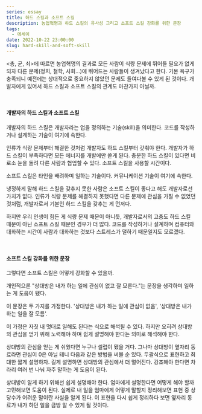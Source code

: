 ```yaml
---
series: essay
title: 하드 스킬과 소프트 스킬
description: 농업혁명과 하드 스킬의 유사성 그리고 소프트 스킬 강화를 위한 문장
tags:
  - 에세이
date: 2022-10-22 23:00:00
slug: hard-skill-and-soft-skill
---
```


<총, 균, 쇠>에 따르면 농업혁명의 결과로 모든 사람이 식량 문제에 뛰어들 필요가 없게 되자 다른 문제(정치, 철학, 사회...)에 뛰어드는 사람들이 생겨났다고 한다. 기본 욕구가 충족되니 예전에는 상대적으로 중요하지 않았던 문제도 들여다볼 수 있게 된 것이다. 개발자에게 있어서 하드 스킬과 소프트 스킬의 관계도 마찬가지 아닐까.

<br/>

#### 개발자의 하드 스킬과 소프트 스킬

개발자의 하드 스킬은 개발자라는 업을 정의하는 기술(skill)을 의미한다. 코드를 작성하거나 설계하는 기술이 여기에 속한다.

인류가 식량 문제부터 해결한 것처럼 개발자도 하드 스킬부터 갖춰야 한다. 개발자가 하드 스킬이 부족하다면 모든 에너지를 개발에만 쏟게 된다. 충분한 하드 스킬이 있다면 비로소 눈을 돌려 다른 사람과 협업할 수 있다. 소프트 스킬을 사용할 시간이다.

소프트 스킬은 타인을 배려하며 일하는 기술이다. 커뮤니케이션 기술이 여기에 속한다.

냉정하게 말해 하드 스킬을 갖추지 못한 사람은 소프트 스킬이 좋다고 해도 개발자로선 가치가 없다. 인류가 식량 문제를 해결하지 못했다면 다른 문제에 관심을 가질 수 없었던 것처럼, 개발자로서 기본인 하드 스킬을 갖추는 게 먼저다.

하지만 우리 인생이 힘든 게 식량 문제 때문이 아니듯, 개발자로서의 고충도 하드 스킬 때문이 아닌 소프트 스킬 때문인 경우가 더 많다. 코드를 작성하거나 설계하며 컴퓨터와 대화하는 시간이 사람과 대화하는 것보다 스트레스가 덜하기 때문일지도 모르겠다.

<br/>

#### 소프트 스킬 강화를 위한 문장

그렇다면 소프트 스킬은 어떻게 강화할 수 있을까.

개인적으론 "상대방은 내가 하는 일에 관심이 없고 잘 모른다."는 문장을 생각하며 일하는 게 도움이 됐다.

이 문장은 두 가지를 가정한다. '상대방은 내가 하는 일에 관심이 없음', '상대방은 내가 하는 일을 잘 모름'.

이 가정은 자칫 내 멋대로 일해도 된다는 식으로 해석될 수 있다. 하지만 오히려 상대방의 관심을 얻기 위해 노력해야 하며 쉽게 설명해야 한다는 의미로 해석해야 한다.

상대방의 관심을 얻는 게 쉬웠다면 누구나 셀럽이 됐을 거다. 그나마 상대방이 옆자리 동료라면 관심이 0은 아닐 테니 다음과 같은 방법을 써볼 순 있다. 두괄식으로 표현하고 최대한 짧게 설명하자. 길게 설명하면 상대방의 관심에서 더 멀어진다. 강조해야 한다면 차라리 여러 번 나눠 자주 말하는 게 도움이 된다.

상대방이 알게 하기 위해선 쉽게 설명해야 한다. 엄마에게 설명한다면 어떻게 해야 할까 고민해보면 도움이 된다. 실제로 내 일을 엄마에게 어떻게 말할지 정리해보면 표현 중 상당수가 어려운 말이란 사실을 알게 된다. 이 표현을 다시 쉽게 정리하다 보면 옆자리 동료가 내가 하던 일을 금방 알 수 있게 될 것이다.
